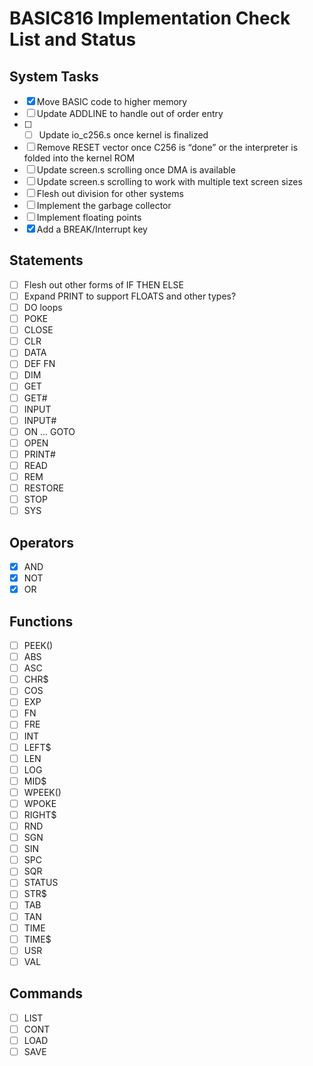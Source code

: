 # BASIC816 Implementation Check List and Status

## System Tasks

- [X] Move BASIC code to higher memory
- [ ] Update ADDLINE to handle out of order entry
- [ ] - [ ] Update io_c256.s once kernel is finalized
- [ ] Remove RESET vector once C256 is “done” or the interpreter is folded into the kernel ROM
- [ ] Update screen.s scrolling once DMA is available
- [ ] Update screen.s scrolling to work with multiple text screen sizes
- [ ] Flesh out division for other systems
- [ ] Implement the garbage collector
- [ ] Implement floating points
- [X] Add a BREAK/Interrupt key

## Statements

- [ ] Flesh out other forms of IF THEN ELSE
- [ ] Expand PRINT to support FLOATS and other types?
- [ ] DO loops
- [ ] POKE
- [ ] CLOSE
- [ ] CLR
- [ ] DATA
- [ ] DEF FN
- [ ] DIM
- [ ] GET
- [ ] GET#
- [ ] INPUT
- [ ] INPUT#
- [ ] ON … GOTO
- [ ] OPEN
- [ ] PRINT#
- [ ] READ
- [ ] REM
- [ ] RESTORE
- [ ] STOP
- [ ] SYS

## Operators

- [x] AND
- [x] NOT
- [x] OR

## Functions

- [ ] PEEK()
- [ ] ABS
- [ ] ASC
- [ ] CHR$
- [ ] COS
- [ ] EXP
- [ ] FN
- [ ] FRE
- [ ] INT
- [ ] LEFT$
- [ ] LEN
- [ ] LOG
- [ ] MID$
- [ ] WPEEK()
- [ ] WPOKE
- [ ] RIGHT$
- [ ] RND
- [ ] SGN
- [ ] SIN
- [ ] SPC
- [ ] SQR
- [ ] STATUS
- [ ] STR$
- [ ] TAB
- [ ] TAN
- [ ] TIME
- [ ] TIME$
- [ ] USR
- [ ] VAL

## Commands

- [ ] LIST
- [ ] CONT
- [ ] LOAD
- [ ] SAVE
